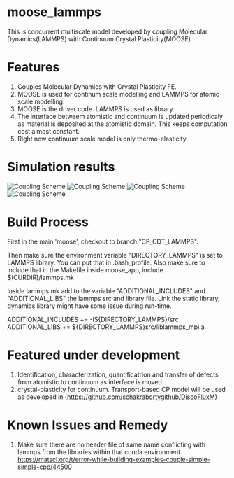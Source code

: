 moose_lammps
=====
This is concurrent multiscale model developed by coupling Molecular Dynamics(LAMMPS) with Continuum Crystal Plasticity(MOOSE).

# Features

1. Couples Molecular Dynamics with Crystal Plasticity FE.
2. MOOSE is used for continum scale modelling and LAMMPS for atomic scale modelling.
3. MOOSE is the driver code. LAMMPS is used as library.
4. The interface betweem atomistic and continuum is updated periodicaly as material is deposited at the atomistic domain. This keeps computation cost almost constant.
5. Right now continuum scale model is only thermo-elasticity. 

# Simulation results
![Coupling Scheme](https://github.com/schakrabortygithub/moose-lammps-simulations/blob/master/SimulationResults/MD-CP_ForAM_CouplingScheme.jpg?raw=true)
![Coupling Scheme](https://github.com/schakrabortygithub/moose-lammps-simulations/blob/master/SimulationResults/MD-CP_ForAM_DefectStraucture.jpg?raw=true)
![Coupling Scheme](https://github.com/schakrabortygithub/moose-lammps-simulations/blob/master/SimulationResults/MD-CP_ForAM_Defects.jpg?raw=true)
![Coupling Scheme](https://github.com/schakrabortygithub/moose-lammps-simulations/blob/master/SimulationResults/MD-CP_ForAM_EnergyTotal.jpg?raw=true)

# Build Process
First in the main 'moose', checkout to branch "CP_CDT_LAMMPS".

Then make sure the environment variable "DIRECTORY_LAMMPS" is set to LAMMPS library. You can put that in .bash_profile.
Also make sure to include that in the Makefile inside moose_app,  include $(CURDIR)/lammps.mk

Inside lammps.mk add to the variable "ADDITIONAL_INCLUDES" and "ADDITIONAL_LIBS" the lammps src and library file. 
Link the static library, dynamics library might have some issue during run-time.

ADDITIONAL_INCLUDES	+= -I${DIRECTORY_LAMMPS}/src
ADDITIONAL_LIBS 	  += ${DIRECTORY_LAMMPS}src/liblammps_mpi.a


# Featured under development
1. Identification, characterization, quantificatrion and transfer of defects from atomistic to continuum as interface is moved.
2. crystal-plasticity for continuum. Transport-based CP model will be used as developed in (https://github.com/schakrabortygithub/DiscoFluxM)

# Known Issues and Remedy
1. Make sure there are no header file of same name conflicting with lammps from the libraries within that conda environment.
https://matsci.org/t/error-while-building-examples-couple-simple-simple-cpp/44500


